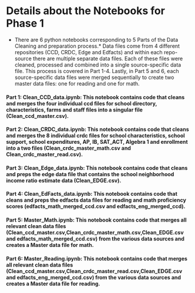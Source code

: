 # Details about the Notebooks for Phase 1
* There are 6 python notebooks corresponding to 5 Parts of the Data Cleaning and preparation process.* Data files come from 4 different repositories (CCD, CRDC, Edge and Edfacts) and within each repo-source there are multiple separate data files. Each of these files were cleaned, processed and combined into a single source-specific data file. This process is covered in Part 1-4. Lastly, in Part 5 and 6, each source-specific data files were merged sequentially to create two master data files: one for reading and one for math.

#### Part 1: Clean_CCD_data.ipynb: This notebook contains code that cleans and merges the four individual ccd files for school directory, characteristics, farms and staff files into a singular file (Clean_ccd_master.csv).
#### Part 2: Clean_CRDC_data.ipynb: This notebook contains code that cleans and merges the 8 individual crdc files for school characteristics, school support, school expenditures, AP, IB, SAT_ACT, Algebra 1 and enrollment into a two files (Clean_crdc_master_math.csv and Clean_crdc_master_read.csv).
#### Part 3: Clean_Edge_data.ipynb: This notebook contains code that cleans and preps the edge data file that contains the school neighborhood income ratio estimate data (Clean_EDGE.csv).
#### Part 4: Clean_EdFacts_data.ipynb: This notebook contains code that cleans and preps the edfacts data files for reading and math proficiency scores (edfacts_math_merged_ccd.csv and edfacts_eng_merged_ccd).
#### Part 5: Master_Math.ipynb: This notebook contains code that merges all relevant clean data files (Clean_ccd_master.csv,Clean_crdc_master_math.csv,Clean_EDGE.csv and edfacts_math_merged_ccd.csv) from the various data sources and creates a Master data file for math.
#### Part 6: Master_Reading.ipynb: This notebook contains code that merges all relevant clean data files (Clean_ccd_master.csv,Clean_crdc_master_read.csv,Clean_EDGE.csv and edfacts_eng_merged_ccd.csv) from the various data sources and creates a Master data file for reading.

